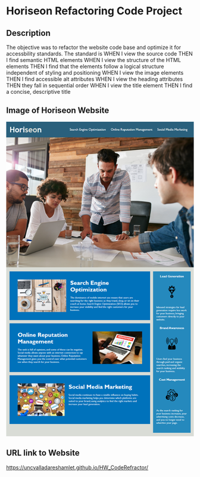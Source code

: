 # Horiseon Refactoring Code Project

## Description 
The objective was to refactor the website code base and optimize it for accessbility standards. The standard is 
WHEN I view the source code THEN I find semantic HTML elements 
WHEN I view the structure of the HTML elements
THEN I find that the elements follow a logical structure independent of styling and positioning
WHEN I view the image elements
THEN I find accessible alt attributes
WHEN I view the heading attributes
THEN they fall in sequential order
WHEN I view the title element
THEN I find a concise, descriptive title

## Image of Horiseon Website
![alt tag](Assets\images\mock-up.png)

## URL link to Website
https://uncvalladareshamlet.github.io/HW_CodeRefractor/